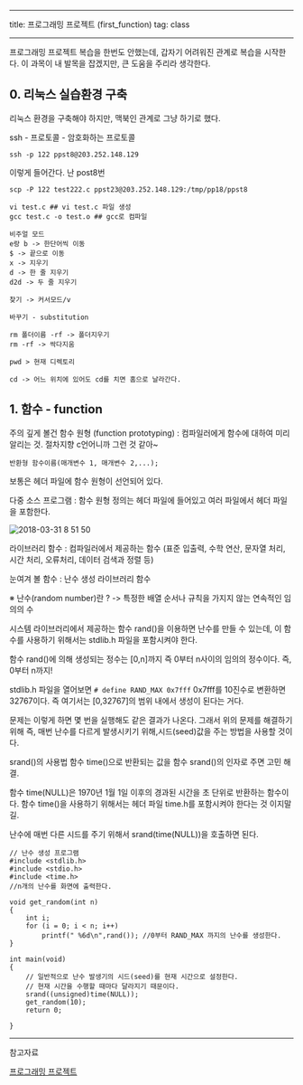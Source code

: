 
---

title:  프로그래밍 프로젝트 (first_function)
tag: class 

---

프로그래밍 프로젝트 복습을 한번도 안했는데, 
갑자기 어려워진 관계로 복습을 시작한다.
이 과목이 내 발목을 잡겠지만, 큰 도움을 주리라 생각한다.

## 0. 리눅스 실습환경 구축 

리눅스 환경을 구축해야 하지만, 맥북인 관계로 그냥 하기로 했다.

ssh - 프로토콜 - 암호화하는 프로토콜

` ssh -p 122 ppst8@203.252.148.129 `

이렇게 들어간다. 난 post8번 

`scp -P 122 test222.c ppst23@203.252.148.129:/tmp/pp18/ppst8`


```
vi test.c ## vi test.c 파일 생성
gcc test.c -o test.o ## gcc로 컴파일

비주얼 모드
e랑 b -> 한단어씩 이동
$ -> 끝으로 이동
x -> 지우기
d -> 한 줄 지우기
d2d -> 두 줄 지우기

찾기 -> 커서모드/v

바꾸기 - substitution

rm 폴더이름 -rf -> 폴더지우기
rm -rf -> 싹다지움

pwd > 현재 디렉토리

cd -> 어느 위치에 있어도 cd를 치면 홈으로 날라간다.

```

## 1. 함수 - function

주의 깊게 볼건 함수 원형 (function prototyping) : 컴파일러에게 함수에 대하여 미리 알리는 것.
절차지향 c언어니까 그런 것 같아~

`반환형 함수이름(매개변수 1, 매개변수 2,...);`

보통은 헤더 파일에 함수 원형이 선언되어 있다.

다중 소스 프로그램 : 함수 원형 정의는 헤더 파일에 들어있고 여러 파일에서 헤더 파일을 포함한다.

![2018-03-31 8 51 50](https://user-images.githubusercontent.com/23495876/38162917-693ec31e-3525-11e8-95ea-ddeb212f4407.png)

라이브러리 함수 : 컴파일러에서 제공하는 함수
(표준 입출력, 수학 연산, 문자열 처리, 시간 처리, 오류처리, 데이터 검색과 정렬 등)

눈여겨 볼 함수 : 난수 생성 라이브러리 함수

※ 난수(random number)란 ?
 -> 특정한 배열 순서나 규칙을 가지지 않는 연속적인 임의의 수

시스템 라이브러리에서 제공하는 함수 rand()을 이용하면 난수를 만들 수 있는데, 이 함수를 사용하기 위해서는 stdlib.h 파일을 포함시켜야 한다.

함수 rand()에 의해 생성되는 정수는 [0,n]까지 즉 0부터 n사이의 임의의 정수이다. 즉, 0부터 n까지!

stdlib.h 파일을 열어보면
`# define RAND_MAX 0x7fff`
0x7fff를 10진수로 변환하면 32767이다.
즉 여기서는 [0,32767]의 범위 내에서 생성이 된다는 거다.

문제는 이렇게 하면 몇 번을 실행해도 같은 결과가 나온다.
그래서 위의 문제를 해결하기 위해
즉, 매번 난수를 다르게 발생시키기 위해,시드(seed)값을 주는 방법을 사용할 것이다.

srand()의 사용법
함수 time()으로 반환되는 값을 함수 srand()의 인자로 주면 고민 해결.

함수 time(NULL)은 1970년 1월 1일 이후의 경과된 시간을 초 단위로 반환하는 함수이다. 함수 time()을 사용하기 위해서는 헤더 파일 time.h를 포함시켜야 한다는 것 이지말길.

난수에 매번 다른 시드를 주기 위해서 srand(time(NULL))을 호출하면 된다.


```
// 난수 생성 프로그램
#include <stdlib.h>
#include <stdio.h>
#include <time.h>
//n개의 난수를 화면에 출력한다.

void get_random(int n)
{
    int i;
    for (i = 0; i < n; i++)
        printf(" %6d\n",rand()); //0부터 RAND_MAX 까지의 난수를 생성한다.
}

int main(void)
{
    // 일반적으로 난수 발생기의 시드(seed)를 현재 시간으로 설정한다.
    // 현재 시간을 수행할 때마다 달라지기 때문이다.
    srand((unsigned)time(NULL));
    get_random(10);
    return 0;
    
}

```


--- 
참고자료

[프로그래밍 프로젝트](http://home.konkuk.ac.kr/~khidpig/lecture/2018_1/pp_a/)

